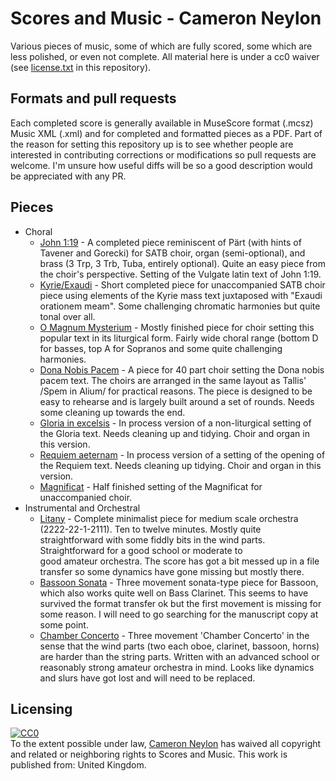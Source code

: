 Scores and Music - Cameron Neylon
=================================

Various pieces of music, some of which are fully scored, some which are less polished, or 
even not complete. All material here is under a cc0 waiver 
(see [license.txt](../license.txt) in this 
repository). 

Formats and pull requests
-------------------------

Each completed score is generally available in MuseScore format (.mcsz) Music XML 
(.xml) and for completed and formatted pieces as a PDF. Part of the reason for
setting this repository up is to see whether people are interested in contributing
corrections or modifications so pull requests are welcome. I'm unsure how useful
diffs will be so a good description would be appreciated with any PR.

Pieces
------

* Choral
  * [John 1:19](Choral/John1-19/) - A completed piece reminiscent of Pärt (with hints of 
Tavener and Gorecki) 
for SATB choir, organ (semi-optional), and brass (3 Trp, 3 Trb, Tuba, entirely optional). 
Quite an easy piece from the choir's perspective. Setting of the Vulgate latin text of
John 1:19.
  * [Kyrie/Exaudi](Choral/Kyrie-Exaudi/) - Short completed piece for unaccompanied SATB choir 
piece using 
elements of the Kyrie mass text juxtaposed with "Exaudi orationem meam". Some 
challenging chromatic harmonies but quite tonal over all. 
  * [O Magnum Mysterium](Choral/Magnum_Mysterium/) - Mostly finished piece for choir setting 
this popular text in
its liturgical form. Fairly wide choral range (bottom D for basses, top A for 
Sopranos and some quite challenging harmonies.
  * [Dona Nobis Pacem](Choral/Dona_Nobis_Pacem/) - A piece for 40 part choir setting
  the Dona nobis pacem text. The choirs are arranged in the same layout as Tallis'
  /Spem in Alium/ for practical reasons. The piece is designed to be easy to rehearse
  and is largely built around a set of rounds. Needs some cleaning up towards the end.
  * [Gloria in excelsis](Choral/Gloria_in_Excelsis/) - In process version of a non-liturgical 
setting of the Gloria
text. Needs cleaning up and tidying. Choir and organ in this version.
  * [Requiem aeternam](Choral/Requiem_Aeternam/) - In process version of a setting of the 
opening of the Requiem 
text. Needs cleaning up tidying. Choir and organ in this version.
  * [Magnificat](Choral/Magnificat/) - Half finished setting of the Magnificat for 
unaccompanied choir. 
* Instrumental and Orchestral
  * [Litany](Instrumental/Litany/) - Complete minimalist piece for medium scale 
  orchestra (2222-22-1-2111). Ten to twelve minutes. Mostly quite straightforward with 
  some fiddly bits in the wind parts. Straightforward for a good school or moderate to  
  good amateur orchestra. The score has got a bit messed up in a file transfer so some 
  dynamics have gone missing but mostly there.
  * [Bassoon Sonata](Instrumental/Bassoon_Sonata) - Three movement sonata-type piece
  for Bassoon, which also works quite well on Bass Clarinet. This seems to have 
  survived the format transfer ok but the first movement is missing for some reason. I
  will need to go searching for the manuscript copy at some point.
  * [Chamber Concerto](Instrumental/Chamber_Concerto/) - Three movement 'Chamber
  Concerto' in the sense that the wind parts (two each oboe, clarinet, bassoon, horns)
  are harder than the string parts. Written with an advanced school or reasonably
  strong amateur orchestra in mind. Looks like dynamics and slurs have got lost and 
  will need to be replaced.


Licensing
---------

<p xmlns:dct="http://purl.org/dc/terms/" xmlns:vcard="http://www.w3.org/2001/vcard-rdf/3.0#">
  <a rel="license"
     href="http://creativecommons.org/publicdomain/zero/1.0/">
    <img src="http://i.creativecommons.org/p/zero/1.0/88x31.png" style="border-style: none;" alt="CC0" />
  </a>
  <br />
  To the extent possible under law,
  <a rel="dct:publisher"
     href="cameronneylon.net">
    <span property="dct:title">Cameron Neylon</span></a>
  has waived all copyright and related or neighboring rights to
  <span property="dct:title">Scores and Music</span>.
This work is published from:
<span property="vcard:Country" datatype="dct:ISO3166"
      content="GB" about="cameronneylon.net">
  United Kingdom</span>.
</p>